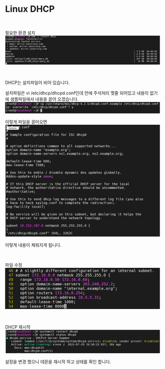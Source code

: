 # Linux DHCP

<br>

필요한 환경 설치![2022-07-29-01환경설치](../images/2022-07-29-LinuxDHCP/2022-07-29-01환경설치.PNG)

<br>

DHCP는 설치파일이 비어 있습니다.

설치파일은 vi /etc/dhcp/dhcpd.conf인데 안에 주석처리 몆줄 되어있고 내용이 없기에 샘플파일에서 내용을 끌어 오겠습니다.![2022-07-29-02샘플파일복사](../images/2022-07-29-LinuxDHCP/2022-07-29-02샘플파일복사.PNG)

이렇게 파일을 끌어오면![2022-07-29-03확인](../images/2022-07-29-LinuxDHCP/2022-07-29-03확인.PNG)

이렇게 내용이 채워지게 됩니다.

<br>

파일 수정![2022-07-29-04파일수정](../images/2022-07-29-LinuxDHCP/2022-07-29-04파일수정.PNG)

<br>

DHCP 재시작![2022-07-29-06데몬재시작2](../images/2022-07-29-LinuxDHCP/2022-07-29-06데몬재시작2.PNG)

설정을 변경 했으니 데몬을 재시작 하고 상태를 확인 합니다.

<br>





